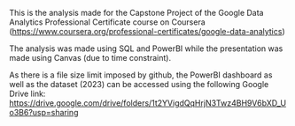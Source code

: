 This is the analysis made for the Capstone Project of the Google Data Analytics Professional Certificate course on Coursera (https://www.coursera.org/professional-certificates/google-data-analytics)

The analysis was made using SQL and PowerBI while the presentation was made using Canvas (due to time constraint).

As there is a file size limit imposed by github, the PowerBI dashboard as well as the dataset (2023) can be accessed using the following Google Drive link: https://drive.google.com/drive/folders/1t2YVigdQqHrjN3Twz4BH9V6bXD_Uo3B6?usp=sharing
